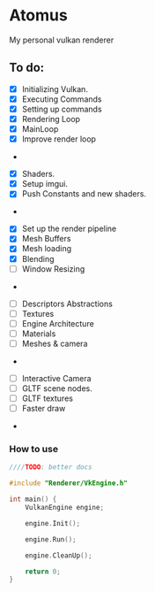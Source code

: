 # Atomus
My personal vulkan renderer

## To do:
- [x] Initializing Vulkan.
- [x] Executing Commands
- [x] Setting up commands
- [x] Rendering Loop
- [x] MainLoop
- [x] Improve render loop
-
- [x] Shaders.
- [x] Setup imgui.
- [x] Push Constants and new shaders.
-
- [x] Set up the render pipeline
- [x] Mesh Buffers
- [x] Mesh loading
- [x] Blending
- [ ] Window Resizing
-
- [ ] Descriptors Abstractions
- [ ] Textures
- [ ] Engine Architecture
- [ ] Materials
- [ ] Meshes & camera
-
- [ ] Interactive Camera
- [ ] GLTF scene nodes.
- [ ] GLTF textures
- [ ] Faster draw
-

### How to use

```c++
////TODO: better docs

#include "Renderer/VkEngine.h"

int main() {
    VulkanEngine engine;

    engine.Init();

    engine.Run();

    engine.CleanUp();

    return 0;
}
```
